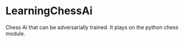 # LearningChessAi

Chess Ai that can be adversarially trained. It plays on the python chess module.
